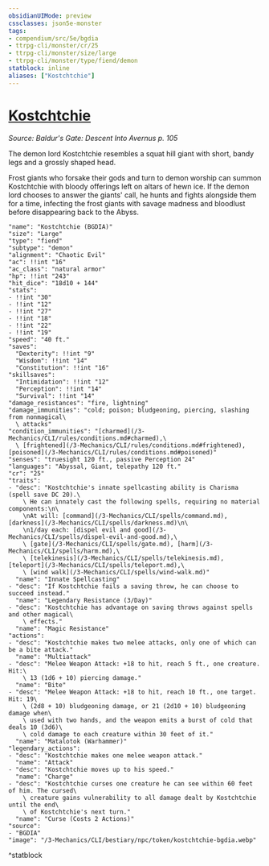 ```yaml
---
obsidianUIMode: preview
cssclasses: json5e-monster
tags:
- compendium/src/5e/bgdia
- ttrpg-cli/monster/cr/25
- ttrpg-cli/monster/size/large
- ttrpg-cli/monster/type/fiend/demon
statblock: inline
aliases: ["Kostchtchie"]
---
```

# [Kostchtchie](3-Mechanics\CLI\bestiary\npc/kostchtchie-bgdia.md)
*Source: Baldur's Gate: Descent Into Avernus p. 105*  

The demon lord Kostchtchie resembles a squat hill giant with short, bandy legs and a grossly shaped head.

Frost giants who forsake their gods and turn to demon worship can summon Kostchtchie with bloody offerings left on altars of hewn ice. If the demon lord chooses to answer the giants' call, he hunts and fights alongside them for a time, infecting the frost giants with savage madness and bloodlust before disappearing back to the Abyss.

```statblock
"name": "Kostchtchie (BGDIA)"
"size": "Large"
"type": "fiend"
"subtype": "demon"
"alignment": "Chaotic Evil"
"ac": !!int "16"
"ac_class": "natural armor"
"hp": !!int "243"
"hit_dice": "18d10 + 144"
"stats":
- !!int "30"
- !!int "12"
- !!int "27"
- !!int "18"
- !!int "22"
- !!int "19"
"speed": "40 ft."
"saves":
  "Dexterity": !!int "9"
  "Wisdom": !!int "14"
  "Constitution": !!int "16"
"skillsaves":
  "Intimidation": !!int "12"
  "Perception": !!int "14"
  "Survival": !!int "14"
"damage_resistances": "fire, lightning"
"damage_immunities": "cold; poison; bludgeoning, piercing, slashing from nonmagical\
  \ attacks"
"condition_immunities": "[charmed](/3-Mechanics/CLI/rules/conditions.md#charmed),\
  \ [frightened](/3-Mechanics/CLI/rules/conditions.md#frightened), [poisoned](/3-Mechanics/CLI/rules/conditions.md#poisoned)"
"senses": "truesight 120 ft., passive Perception 24"
"languages": "Abyssal, Giant, telepathy 120 ft."
"cr": "25"
"traits":
- "desc": "Kostchtchie's innate spellcasting ability is Charisma (spell save DC 20).\
    \ He can innately cast the following spells, requiring no material components:\n\
    \nAt will: [command](/3-Mechanics/CLI/spells/command.md), [darkness](/3-Mechanics/CLI/spells/darkness.md)\n\
    \n1/day each: [dispel evil and good](/3-Mechanics/CLI/spells/dispel-evil-and-good.md),\
    \ [gate](/3-Mechanics/CLI/spells/gate.md), [harm](/3-Mechanics/CLI/spells/harm.md),\
    \ [telekinesis](/3-Mechanics/CLI/spells/telekinesis.md), [teleport](/3-Mechanics/CLI/spells/teleport.md),\
    \ [wind walk](/3-Mechanics/CLI/spells/wind-walk.md)"
  "name": "Innate Spellcasting"
- "desc": "If Kostchtchie fails a saving throw, he can choose to succeed instead."
  "name": "Legendary Resistance (3/Day)"
- "desc": "Kostchtchie has advantage on saving throws against spells and other magical\
    \ effects."
  "name": "Magic Resistance"
"actions":
- "desc": "Kostchtchie makes two melee attacks, only one of which can be a bite attack."
  "name": "Multiattack"
- "desc": "Melee Weapon Attack: +18 to hit, reach 5 ft., one creature. Hit:\
    \ 13 (1d6 + 10) piercing damage."
  "name": "Bite"
- "desc": "Melee Weapon Attack: +18 to hit, reach 10 ft., one target. Hit: 19\
    \ (2d8 + 10) bludgeoning damage, or 21 (2d10 + 10) bludgeoning damage when\
    \ used with two hands, and the weapon emits a burst of cold that deals 10 (3d6)\
    \ cold damage to each creature within 30 feet of it."
  "name": "Matalotok (Warhammer)"
"legendary_actions":
- "desc": "Kostchtchie makes one melee weapon attack."
  "name": "Attack"
- "desc": "Kostchtchie moves up to his speed."
  "name": "Charge"
- "desc": "Kostchtchie curses one creature he can see within 60 feet of him. The cursed\
    \ creature gains vulnerability to all damage dealt by Kostchtchie until the end\
    \ of Kostchtchie's next turn."
  "name": "Curse (Costs 2 Actions)"
"source":
- "BGDIA"
"image": "/3-Mechanics/CLI/bestiary/npc/token/kostchtchie-bgdia.webp"
```
^statblock